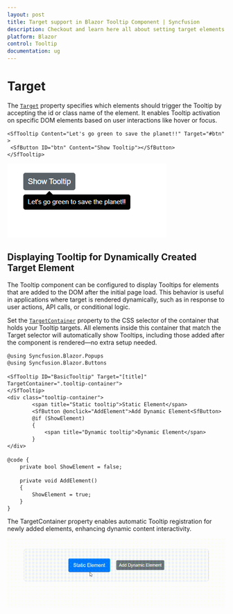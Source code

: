 ```yaml
---
layout: post
title: Target support in Blazor Tooltip Component | Syncfusion
description: Checkout and learn here all about setting target elements in the Syncfusion Blazor Tooltip component, and explore built-in support for displaying Tooltips on elements added dynamically after the initial render and more.
platform: Blazor
control: Tooltip
documentation: ug
---
```

# Target

The [`Target`](https://help.syncfusion.com/cr/blazor/Syncfusion.Blazor.Popups.SfTooltip.html#Syncfusion_Blazor_Popups_SfTooltip_Target) property specifies which elements should trigger the Tooltip by accepting the id or class name of the element. It enables Tooltip activation on specific DOM elements based on user interactions like hover or focus.

```razor
<SfTooltip Content="Let's go green to save the planet!!" Target="#btn" >
 <SfButton ID="btn" Content="Show Tooltip"></SfButton>
</SfTooltip>
```
![Blazor Tooltip Target](images/target.png)

## Displaying Tooltip for Dynamically Created Target Element

The Tooltip component can be configured to display Tooltips for elements that are added to the DOM after the initial page load. This behavior is useful in applications where target is rendered dynamically, such as in response to user actions, API calls, or conditional logic.

Set the [`TargetContainer`](https://help.syncfusion.com/cr/blazor/Syncfusion.Blazor.Popups.SfTooltip.html#Syncfusion_Blazor_Popups_SfTooltip_TargetContainer) property to the CSS selector of the container that holds your Tooltip targets. All elements inside this container that match the Target selector will automatically show Tooltips, including those added after the component is rendered—no extra setup needed.

```razor
@using Syncfusion.Blazor.Popups
@using Syncfusion.Blazor.Buttons

<SfTooltip ID="BasicTooltip" Target="[title]" TargetContainer=".tooltip-container">
</SfTooltip>
<div class="tooltip-container">
        <span title="Static tooltip">Static Element</span>
        <SfButton @onclick="AddElement">Add Dynamic Element<SfButton>
        @if (ShowElement)
        {
            <span title="Dynamic tooltip">Dynamic Element</span>
        }
</div>

@code {
    private bool ShowElement = false;
    
    private void AddElement()
    {
        ShowElement = true;
    }
}
```

The TargetContainer property enables automatic Tooltip registration for newly added elements, enhancing dynamic content interactivity.

![Blazor Tooltip with Dynamic Targets](images/dynamic-target.gif)
